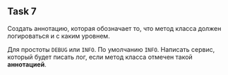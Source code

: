 ## Task 7

Создать аннотацию, которая обозначает то, что метод класса должен логироваться и с каким уровнем. 

Для простоты `DEBUG` или `INFO`. По умолчанию `INFO`.
Написать сервис, который будет писать лог, если метод класса отмечен такой **аннотацией**.



